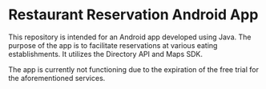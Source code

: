 # Restaurant Reservation Android App

This repository is intended for an Android app developed using Java. The purpose of the app is to facilitate reservations at various eating establishments. 
It utilizes the Directory API and Maps SDK.

The app is currently not functioning due to the expiration of the free trial for the aforementioned services.
